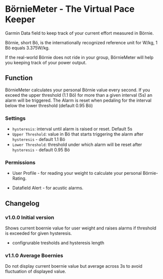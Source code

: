 # BörnieMeter - The Virtual Pace Keeper

Garmin Data field to keep track of your current effort measured in Börnie.

Börnie, short Bö, is the internationally recognized reference unit for W/kg, 
1 Bö equals 3.375W/kg.

If the real-world Börnie does not ride in your group, BörnieMeter will help you
keeping track of your power output.

## Function

BörnieMeter calculates your personal Börnie value every second. If you exceed
the upper threshold (1.1 Bö) for more than a given interval (5s) an alarm will
be triggered. The Alarm is reset when pedaling for the interval below the lower
threshold (default 0.95 Bö)

### Settings

* ``hysteresis``: interval until alarm is raised or reset. Default 5s
* ``Upper Threshold``: value in Bö that starts triggering the alarm after
  ``hysteresis`` - default 1.1 Bö
* ``Lower Threshold``: threshold under which alarm will be reset after
  ``hysteresis`` - default 0.95 Bö

### Permissions

* User Profile - for reading your weight to calculate your personal
  Börnie-Rating.

* Datafield Alert - for acustic alarms.

## Changelog

### v1.0.0 Initial version

Shows current boernie value for user weight and raises alarms if threshold is 
exceeded for given hysteresis.

- configrurable tresholds and hysteresis length

### v1.1.0 Average Boernies

Do not display current boernie value but average across 3s to avoid 
fluctuation of displayed value.
